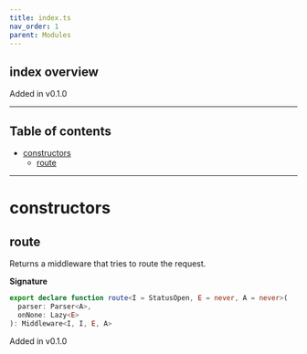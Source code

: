 ```yaml
---
title: index.ts
nav_order: 1
parent: Modules
---
```


## index overview

Added in v0.1.0

---

<h2 class="text-delta">Table of contents</h2>

- [constructors](#constructors)
  - [route](#route)

---

# constructors

## route

Returns a middleware that tries to route the request.

**Signature**

```ts
export declare function route<I = StatusOpen, E = never, A = never>(
  parser: Parser<A>,
  onNone: Lazy<E>
): Middleware<I, I, E, A>
```

Added in v0.1.0
